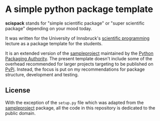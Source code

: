 # A simple python package template

**scispack** stands for "simple scientific package" or "super scientific
package" depending on your mood today.

It was written for the University of Innsbruck's
[scientific programming](http://fabienmaussion.info/scientific_programming)
lecture as a package template for the students.

It is an extended version of the
[sampleproject](https://github.com/pypa/sampleproject) maintained by the
[Python Packaging Authority](https://packaging.python.org/). The present
template doesn't include some of the overhead recommended for larger projects
targeting to be published on [PyPi](https://pypi.org/). Instead, the focus is
put on my recommendations for package structure, development and testing.

## License

With the exception of the ``setup.py`` file which was adapted from the
[sampleproject](https://github.com/pypa/sampleproject) package, all the
code in this repository is dedicated to the public domain.
